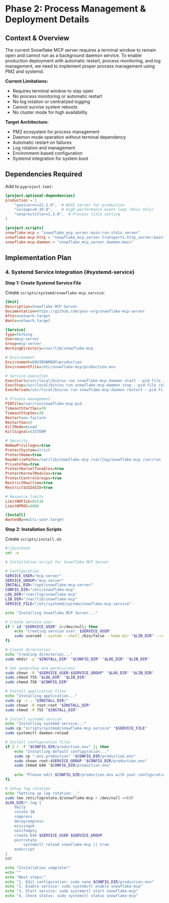 # Phase 2: Process Management & Deployment Details

## Context & Overview

The current Snowflake MCP server requires a terminal window to remain open and cannot run as a background daemon service. To enable production deployment with automatic restart, process monitoring, and log management, we need to implement proper process management using PM2 and systemd.

**Current Limitations:**
- Requires terminal window to stay open
- No process monitoring or automatic restart
- No log rotation or centralized logging
- Cannot survive system reboots
- No cluster mode for high availability

**Target Architecture:**
- PM2 ecosystem for process management
- Daemon mode operation without terminal dependency
- Automatic restart on failures
- Log rotation and management
- Environment-based configuration
- Systemd integration for system boot

## Dependencies Required

Add to `pyproject.toml`:
```toml
[project.optional-dependencies]
production = [
    "gunicorn>=21.2.0",  # WSGI server for production
    "uvloop>=0.19.0",    # High-performance event loop (Unix only)
    "setproctitle>=1.3.0",  # Process title setting
]

[project.scripts]
snowflake-mcp = "snowflake_mcp_server.main:run_stdio_server"
snowflake-mcp-http = "snowflake_mcp_server.transports.http_server:main"
snowflake-mcp-daemon = "snowflake_mcp_server.daemon:main"
```

## Implementation Plan

### 4. Systemd Service Integration {#systemd-service}

**Step 1: Create Systemd Service File**

Create `scripts/systemd/snowflake-mcp.service`:

```ini
[Unit]
Description=Snowflake MCP Server
Documentation=https://github.com/your-org/snowflake-mcp-server
After=network.target
Wants=network.target

[Service]
Type=forking
User=mcp-server
Group=mcp-server
WorkingDirectory=/var/lib/snowflake-mcp

# Environment
Environment=ENVIRONMENT=production
EnvironmentFile=/etc/snowflake-mcp/production.env

# Service execution
ExecStart=/usr/local/bin/uv run snowflake-mcp-daemon start --pid-file /var/run/snowflake-mcp.pid
ExecStop=/usr/local/bin/uv run snowflake-mcp-daemon stop --pid-file /var/run/snowflake-mcp.pid
ExecReload=/usr/local/bin/uv run snowflake-mcp-daemon restart --pid-file /var/run/snowflake-mcp.pid

# Process management
PIDFile=/var/run/snowflake-mcp.pid
TimeoutStartSec=30
TimeoutStopSec=30
Restart=on-failure
RestartSec=5
KillMode=mixed
KillSignal=SIGTERM

# Security
NoNewPrivileges=true
ProtectSystem=strict
ProtectHome=true
ReadWritePaths=/var/lib/snowflake-mcp /var/log/snowflake-mcp /var/run
PrivateTmp=true
ProtectKernelTunables=true
ProtectKernelModules=true
ProtectControlGroups=true
RestrictRealtime=true
RestrictSUIDSGID=true

# Resource limits
LimitNOFILE=65536
LimitNPROC=4096

[Install]
WantedBy=multi-user.target
```

**Step 2: Installation Scripts**

Create `scripts/install.sh`:

```bash
#!/bin/bash
set -e

# Installation script for Snowflake MCP Server

# Configuration
SERVICE_USER="mcp-server"
SERVICE_GROUP="mcp-server"
INSTALL_DIR="/opt/snowflake-mcp-server"
CONFIG_DIR="/etc/snowflake-mcp"
LOG_DIR="/var/log/snowflake-mcp"
LIB_DIR="/var/lib/snowflake-mcp"
SERVICE_FILE="/etc/systemd/system/snowflake-mcp.service"

echo "Installing Snowflake MCP Server..."

# Create service user
if ! id "$SERVICE_USER" &>/dev/null; then
    echo "Creating service user: $SERVICE_USER"
    sudo useradd --system --shell /bin/false --home-dir "$LIB_DIR" --create-home "$SERVICE_USER"
fi

# Create directories
echo "Creating directories..."
sudo mkdir -p "$INSTALL_DIR" "$CONFIG_DIR" "$LOG_DIR" "$LIB_DIR"

# Set ownership and permissions
sudo chown -R "$SERVICE_USER:$SERVICE_GROUP" "$LOG_DIR" "$LIB_DIR"
sudo chmod 755 "$LOG_DIR" "$LIB_DIR"
sudo chmod 750 "$CONFIG_DIR"

# Install application files
echo "Installing application..."
sudo cp -r . "$INSTALL_DIR/"
sudo chown -R root:root "$INSTALL_DIR"
sudo chmod -R 755 "$INSTALL_DIR"

# Install systemd service
echo "Installing systemd service..."
sudo cp "scripts/systemd/snowflake-mcp.service" "$SERVICE_FILE"
sudo systemctl daemon-reload

# Install configuration files
if [ ! -f "$CONFIG_DIR/production.env" ]; then
    echo "Installing default configuration..."
    sudo cp ".env.production" "$CONFIG_DIR/production.env"
    sudo chown root:$SERVICE_GROUP "$CONFIG_DIR/production.env"
    sudo chmod 640 "$CONFIG_DIR/production.env"
    
    echo "Please edit $CONFIG_DIR/production.env with your configuration"
fi

# Setup log rotation
echo "Setting up log rotation..."
sudo tee /etc/logrotate.d/snowflake-mcp > /dev/null <<EOF
$LOG_DIR/*.log {
    daily
    rotate 30
    compress
    delaycompress
    missingok
    notifempty
    create 644 $SERVICE_USER $SERVICE_GROUP
    postrotate
        systemctl reload snowflake-mcp || true
    endscript
}
EOF

echo "Installation complete!"
echo ""
echo "Next steps:"
echo "1. Edit configuration: sudo nano $CONFIG_DIR/production.env"
echo "2. Enable service: sudo systemctl enable snowflake-mcp"
echo "3. Start service: sudo systemctl start snowflake-mcp"
echo "4. Check status: sudo systemctl status snowflake-mcp"
```

